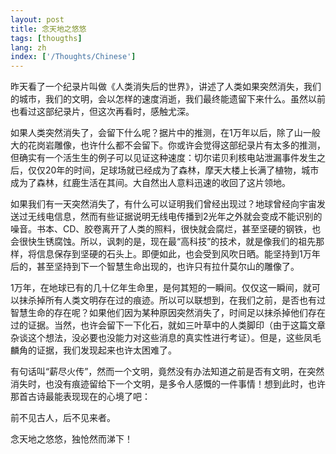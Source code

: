 ```yaml
---
layout: post
title: 念天地之悠悠
tags: [thougths]
lang: zh
index: ['/Thoughts/Chinese']
---
```



昨天看了一个纪录片叫做《人类消失后的世界》，讲述了人类如果突然消失，我们的城市，我们的文明，会以怎样的速度消逝，我们最终能遗留下来什么。虽然以前也看过这部纪录片，但这次再看时，感触尤深。

如果人类突然消失了，会留下什么呢？据片中的推测，在1万年以后，除了山一般大的花岗岩雕像，也许什么都不会留下。你或许会觉得这部纪录片有太多的推测，但确实有一个活生生的例子可以见证这种速度：切尔诺贝利核电站泄漏事件发生之后，仅仅20年的时间，足球场就已经成为了森林，摩天大楼上长满了植物，城市成为了森林，红鹿生活在其间。大自然出人意料迅速的收回了这片领地。


如果我们有一天突然消失了，有什么可以证明我们曾经出现过？地球曾经向宇宙发送过无线电信息，然而有些证据说明无线电传播到2光年之外就会变成不能识别的噪音。书本、CD、胶卷离开了人类的照料，很快就会腐烂，甚至坚硬的钢铁，也会很快生锈腐蚀。所以，讽刺的是，现在最“高科技”的技术，就是像我们的祖先那样，将信息保存到坚硬的石头上。即便如此，也会受到风吹日晒。能坚持到1万年后的，甚至坚持到下一个智慧生命出现的，也许只有拉什莫尔山的雕像了。

1万年，在地球已有的几十亿年生命里，是何其短的一瞬间。仅仅这一瞬间，就可以抹杀掉所有人类文明存在过的痕迹。所以可以联想到，在我们之前，是否也有过智慧生命的存在呢？如果他们因为某种原因突然消失了，时间足以抹杀掉他们存在过的证据。当然，也许会留下一下化石，就如三叶草中的人类脚印（由于这篇文章杂谈这个想法，没必要也没能力对这些消息的真实性进行考证）。但是，这些凤毛麟角的证据，我们发现起来也许太困难了。

有句话叫“薪尽火传”，然而一个文明，竟然没有办法知道之前是否有文明，在突然消失时，也没有痕迹留给下一个文明，是多令人感慨的一件事情！想到此时，也许那首古诗最能表现现在的心境了吧：

前不见古人，后不见来者。

念天地之悠悠，独怆然而涕下！

